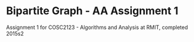 Bipartite Graph - AA Assignment 1
=================

Assignment 1 for COSC2123 - Algorithms and Analysis at RMIT, completed 2015s2